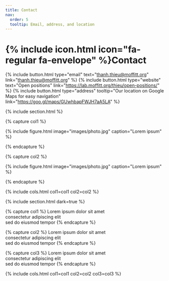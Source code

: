 ```yaml
---
title: Contact
nav:
  order: 5
  tooltip: Email, address, and location
---
```


# {% include icon.html icon="fa-regular fa-envelope" %}Contact

<!-- Lorem ipsum dolor sit amet, consectetur adipiscing elit, sed do eiusmod tempor
incididunt ut labore et dolore magna aliqua. Ut enim ad minim veniam, quis
nostrud exercitation ullamco laboris nisi ut aliquip ex ea commodo consequat. -->

{%
  include button.html
  type="email"
  text="thanh.thieu@moffitt.org"
  link="thanh.thieu@moffitt.org"
%}
{%
  include button.html
  type="website"
  text="Open positions"
  link="https://lab.moffitt.org/thieu/open-positions/"
%}
{%
  include button.html
  type="address"
  tooltip="Our location on Google Maps for easy navigation"
  link="https://goo.gl/maps/GUwhbapFWJH7aA5LA"
%}

{% include section.html %}

{% capture col1 %}

{%
  include figure.html
  image="images/photo.jpg"
  caption="Lorem ipsum"
%}

{% endcapture %}

{% capture col2 %}

{%
  include figure.html
  image="images/photo.jpg"
  caption="Lorem ipsum"
%}

{% endcapture %}

{% include cols.html col1=col1 col2=col2 %}

{% include section.html dark=true %}

{% capture col1 %}
Lorem ipsum dolor sit amet  
consectetur adipiscing elit  
sed do eiusmod tempor
{% endcapture %}

{% capture col2 %}
Lorem ipsum dolor sit amet  
consectetur adipiscing elit  
sed do eiusmod tempor
{% endcapture %}

{% capture col3 %}
Lorem ipsum dolor sit amet  
consectetur adipiscing elit  
sed do eiusmod tempor
{% endcapture %}

{% include cols.html col1=col1 col2=col2 col3=col3 %}
